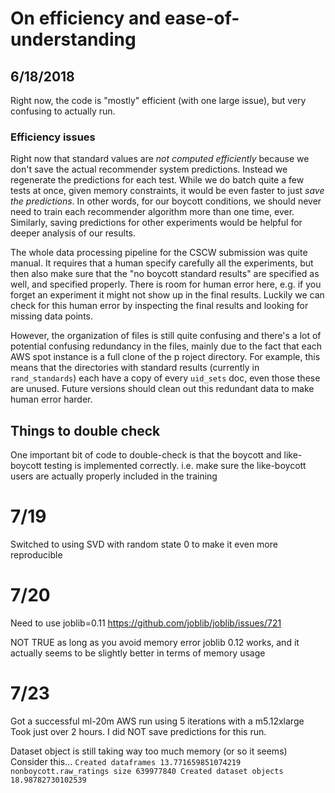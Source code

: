 # On efficiency and ease-of-understanding
## 6/18/2018
Right now, the code is "mostly" efficient (with one large issue), but very confusing to actually run.

### Efficiency issues
Right now that standard values are _not computed efficiently_ because we don't save the actual recommender system predictions. Instead we regenerate the predictions for each test. While we do batch quite a few tests at once, given memory constraints, it would be even faster to just _save the predictions_. In other words, for our boycott conditions, we should never need to train each recommender algorithm more than one time, ever. Similarly, saving predictions for other experiments would be helpful for deeper analysis of our results.



The whole data processing pipeline for the CSCW submission was quite manual.
It requires that a human specify carefully all the experiments, but then also make sure that the "no boycott standard results" are specified as well, and specified properly. There is room for human error here, e.g. if you forget an experiment it might not show up in the final results. Luckily we can check for this human error by inspecting the final results and looking for missing data points.

However, the organization of files is still quite confusing and there's a lot of potential confusing redundancy in the files, mainly due to the fact that each AWS spot instance is a full clone of the p
roject directory. For example, this means that the directories with standard results (currently in `rand_standards`) each have a copy of every `uid_sets` doc, even those these are unused. Future versions should clean out this redundant data to make human error harder.


## Things to double check
One important bit of code to double-check is that the boycott and like-boycott testing is implemented correctly.
i.e. make sure the like-boycott users are actually properly included in the training


# 7/19
Switched to using SVD with random state 0 to make it even more reproducible

# 7/20
Need to use joblib=0.11
https://github.com/joblib/joblib/issues/721

NOT TRUE
as long as you avoid memory error joblib 0.12 works, and it actually seems to be slightly better in terms of memory usage

# 7/23
Got a successful ml-20m AWS run
using 5 iterations with a m5.12xlarge
Took just over 2 hours. I did NOT save predictions for this run.


Dataset object is still taking way too much memory (or so it seems)
Consider this...
`Created dataframes 13.771659851074219
nonboycott.raw_ratings size 639977840
Created dataset objects 18.98782730102539`

